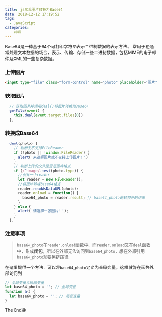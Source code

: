```yaml
---
title: js实现图片转换为Base64
date: 2018-12-12 17:19:52
tags:
  - JavaScript
categories:
  - 前端
---
```

Base64是一种基于64个可打印字符来表示二进制数据的表示方法。
常用于在通常处理文本数据的场合，表示、传输、存储一些二进制数据，包括MIME的电子邮件及XML的一些复杂数据。

### 上传图片

```html
<input type="file" class="form-control" name="photo" placeholder="图片" @change="getFile($event)"/>
```

### 获取图片

```javascript
  // 获取图片并调用deal()将图片转换为Base64
  getFile(event) {
    this.deal(event.target.files[0])
  },
```

### 转换成Base64

```javascript
  deal(photo) {
    // 判断支不支持FileReader
    if (!photo || !window.FileReader) {
      alert('未选择图片或不支持上传图片！')
    }
    // 判断上传的文件是否是图片格式
    if (/^image/.test(photo.type)) {
      //创建一个reader
      let reader = new FileReader();
      //将图片转成base64格式
      reader.readAsDataURL(photo);
      reader.onload = function() {
        base64_photo = reader.result; // base64_photo是转换好的结果
      }
    } else {
      alert('请选择一张图片！');
    }
  },
```
### 注意事项

> `base64_photo`在`reader.onload`函数中，而`reader.onload`又在`deal`函数中，形成**闭包**，所以在外部无法访问到`base64_photo`，想在外部引用`base64_photo`就要另辟蹊径

在这里提供一个方法，可以将`base64_photo`定义为全局变量，这样就能在函数外部访问到

```javascript
// 全局变量与局部变量
let base64_photo = ''; // 全局变量
function a() {
  let base64_photo = ''; // 局部变量
}
```
The End😀
